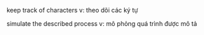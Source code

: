 keep track of characters v: theo dõi các ký tự

simulate the described process v: mô phỏng quá trình được mô tả
